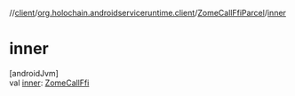//[client](../../../index.md)/[org.holochain.androidserviceruntime.client](../index.md)/[ZomeCallFfiParcel](index.md)/[inner](inner.md)

# inner

[androidJvm]\
val [inner](inner.md): [ZomeCallFfi](../-zome-call-ffi/index.md)